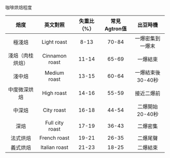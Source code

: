 咖啡烘焙程度

| 焙度  | 英文對照 | 失重比（%） | 常見Agtron值 | 出豆時機 |
| :---: | :---: | :---: | :---: | :---: |
| 極淺焙 | Light roast | 8-13 | 70-84 |  一爆密集到一爆末 |
| 淺焙（肉桂烘焙） | Cinnamon roast | 11-14 | 65-69 |  一爆結束 |
| 淺中焙 | Medium roast | 13-15 | 60-64 |  一爆結束後30-40秒 |
| 中度微深烘焙 | High roast | 14-16 | 55-59 |  接近二爆前 |
| 中深焙 | City roast | 16-18 | 44-54 |  二爆開始20-40秒 |
| 深焙  | Full city roast | 17-19 | 36-43 |  二爆密集 |
| 法式烘焙 | French roast | 19-21 | 26-35 |  二爆尾聲 |
| 義式烘焙 | Italian roast | 21-23 | 18-25 |  二爆結束 |

